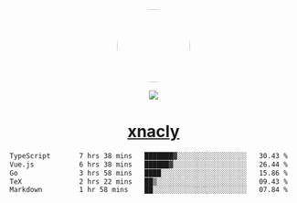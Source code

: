 <p align="center">
  <img style="border-radius: 100px" width="128" height="128" src="https://avatars.githubusercontent.com/u/47723417?v=4"/>
</p>
<p align="center">
  <img src="https://komarev.com/ghpvc/?username=xnacly&&style=flat-square"/>
</p>

<h1 align="center"><a href="https://xnacly.me"> xnacly</a> </h1>

<!--START_SECTION:waka-->

```txt
TypeScript       7 hrs 38 mins   ███████▓░░░░░░░░░░░░░░░░░   30.43 %
Vue.js           6 hrs 38 mins   ██████▓░░░░░░░░░░░░░░░░░░   26.44 %
Go               3 hrs 58 mins   ████░░░░░░░░░░░░░░░░░░░░░   15.86 %
TeX              2 hrs 22 mins   ██▒░░░░░░░░░░░░░░░░░░░░░░   09.43 %
Markdown         1 hr 58 mins    ██░░░░░░░░░░░░░░░░░░░░░░░   07.84 %
```

<!--END_SECTION:waka-->
